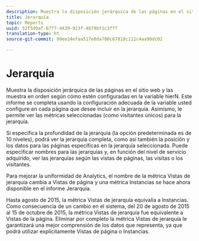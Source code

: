 ```yaml
---
description: Muestra la disposición jerárquica de las páginas en el sitio web y las muestra en orden según cómo estén configuradas en la variable hierN. Este informe se completa usando la configuración adecuada de la variable usted configure en cada página que desee incluir en la jerarquía. Asimismo, le permite ver las métricas seleccionadas (como visitantes únicos) para la jerarquía.
title: Jerarquía
topic: Reports
uuid: 52f5d0af-67f7-4439-923f-4b79bf1c3fff
translation-type: ht
source-git-commit: 99ee24efaa517e8da700c67818c111c4aa90dc02

---
```



# Jerarquía

Muestra la disposición jerárquica de las páginas en el sitio web y las muestra en orden según cómo estén configuradas en la variable hierN. Este informe se completa usando la configuración adecuada de la variable usted configure en cada página que desee incluir en la jerarquía. Asimismo, le permite ver las métricas seleccionadas (como visitantes únicos) para la jerarquía.

Si especifica la profundidad de la jerarquía (la opción predeterminada es de 10 niveles), podrá ver la jerarquía completa, como así también la posición y los datos para las páginas específicas en la jerarquía seleccionada. Puede especificar nombres para las jerarquías y, en función del nivel de servicio adquirido, ver las jerarquías según las vistas de páginas, las visitas o los visitantes.

Para mejorar la uniformidad de Analytics, el nombre de la métrica Vistas de jerarquía cambia a Vistas de página y una métrica Instancias se hace ahora disponible en el informe Jerarquía.

Hasta agosto de 2015, la métrica Vistas de jerarquía equivalía a Instancias. Como consecuencia de un cambio en el sistema, del 20 de agosto de 2015 al 15 de octubre de 2015, la métrica Vistas de jerarquía fue equivalente a Vistas de la página. Eliminar por completo la métrica Vistas de jerarquía le garantizará una mejor comprensión de los datos que representa, ya que podrá utilizar explícitamente Vistas de página o Instancias.
